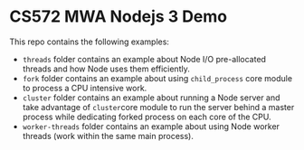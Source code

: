# CS572 MWA Nodejs 3 Demo  
This repo contains the following examples:  
* `threads` folder contains an example about Node I/O pre-allocated threads and how Node uses them efficiently.
* `fork` folder contains an example about using `child_process` core module to process a CPU intensive work.
* `cluster` folder contains an example about running a Node server and take advantage of `cluster`core module to run the server behind a master process while dedicating forked process on each core of the CPU.
* `worker-threads` folder contains an example about using Node worker threads (work within the same main process).
